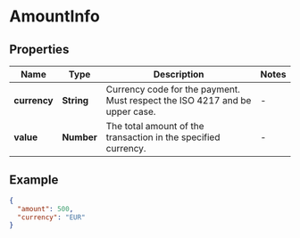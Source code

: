 # AmountInfo

## Properties

| Name         | Type       | Description                                                                 | Notes |
|--------------|------------|-----------------------------------------------------------------------------|-------|
| **currency** | **String** | Currency code for the payment. Must respect the ISO 4217 and be upper case. | -     |
| **value**    | **Number** | The total amount of the transaction in the specified currency.              | -     |

## Example

```json
{
  "amount": 500,
  "currency": "EUR"
}
```

